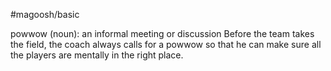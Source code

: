 #magoosh/basic

powwow (noun): an informal meeting or discussion 
Before the team takes the field, the coach always calls for a powwow so that he can make sure all the 
players are mentally in the right place. 
